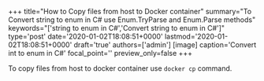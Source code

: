 +++
title="How to Copy files from host to Docker container"
summary="To Convert string to enum in C# use Enum.TryParse and Enum.Parse methods"
keywords="['string to enum in C#','Convert string to enum in C#']"
type='post'
date='2020-01-02T18:08:51+0000'
lastmod='2020-01-02T18:08:51+0000'
draft='true'
authors=['admin']
[image]
caption='Convert int to enum in C#'
focal_point=''
preview_only=false
+++

To copy files from host to docker container use `docker cp` command. 